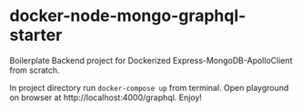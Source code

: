 # docker-node-mongo-graphql-starter
Boilerplate Backend project for Dockerized Express-MongoDB-ApolloClient from scratch.

In project directory run `docker-compose up` from terminal.
Open playground on browser at http://localhost:4000/graphql.
Enjoy!

